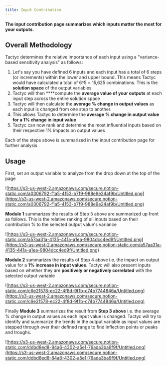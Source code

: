 ```yaml
---
title: Input Contribution
---
```


**The input contribution page summarizes which inputs matter the most for your outputs.**

## Overall Methodology

Tactyc determines the relative importance of each input using a "variance-based sensitivity analysis" as follows:

1. Let's say you have defined 6 inputs and each input has a total of 6 steps (or increments) within the lower and upper bound. This means Tactyc would have calculated a total of 6^5 = 15,625 combinations. This is the **solution space** of the output variables
2. Tactyc will then ****compute the **average value of your outputs** at each input step across the entire solution space 
3. Tactyc will then calculate the **average % change in output values** as each input is changed from one step to another. 
4. This allows Tactyc to determine the **average % change in output value for a 1% change in input value**
5. Tactyc can now rank and determine the most influential inputs based on their respective 1% impacts on output values

Each of the steps above is summarized in the input contribution page for further analysis

## Usage

First, set an output variable to analyze from the drop down at the top of the page

![https://s3-us-west-2.amazonaws.com/secure.notion-static.com/a0306792-f1a5-4153-b7f9-988e9e24af9b/Untitled.png](https://s3-us-west-2.amazonaws.com/secure.notion-static.com/a0306792-f1a5-4153-b7f9-988e9e24af9b/Untitled.png)

**Module 1** summarizes the results of Step 5 above are summarized up front as follows. This is the relative ranking of all inputs based on their contribution % to the selected output value's variance

![https://s3-us-west-2.amazonaws.com/secure.notion-static.com/a57aa31a-4135-441a-a1ea-9804dcc4ed9f/Untitled.png](https://s3-us-west-2.amazonaws.com/secure.notion-static.com/a57aa31a-4135-441a-a1ea-9804dcc4ed9f/Untitled.png)

**Module 2** summarizes the results of Step 4 above i.e. the impact on output value for a **1%** **increase in input values**. Tactyc will also present inputs based on whether they are **positively or negatively correlated** with the selected output variable

![https://s3-us-west-2.amazonaws.com/secure.notion-static.com/c6e21578-ec22-4f8d-9f1b-c74b7744846a/Untitled.png](https://s3-us-west-2.amazonaws.com/secure.notion-static.com/c6e21578-ec22-4f8d-9f1b-c74b7744846a/Untitled.png)

Finally **Module 3** summarizes the result from **Step 3 above** i.e. the average % change in output values as each input value is changed. Tactyc will try to identify and summarize the trends in the output variable as input values are stepped through over their defined range to find inflection points or peaks and troughs.

![https://s3-us-west-2.amazonaws.com/secure.notion-static.com/ddbd8ed8-84a6-4302-a5e1-76ada3ba9f9f/Untitled.png](https://s3-us-west-2.amazonaws.com/secure.notion-static.com/ddbd8ed8-84a6-4302-a5e1-76ada3ba9f9f/Untitled.png)